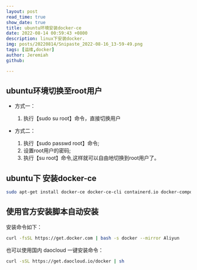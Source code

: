 ```yaml
---
layout: post
read_time: true
show_date: true
title: ubuntu环境安装docker-ce
date: 2022-08-14 00:59:43 +0800 
description: linux下安装docker.
img: posts/20220814/Snipaste_2022-08-16_13-59-49.png
tags: [运维,docker]
author: Jeremiah
github: 

---
```


## ubuntu环境切换至root用户

+ 方式一：
  
  1. 执行【sudo su root】命令，直接切换用户

+ 方式二：
  
  1. 执行【sudo passwd root】命令;
  2. 设置root用户的密码;
  3. 执行【su root】命令,这样就可以自由地切换到root用户了。

## ubuntu下 安装docker-ce

```bash
sudo apt-get install docker-ce docker-ce-cli containerd.io docker-compose-plugin -y
```

## 使用官方安装脚本自动安装

安装命令如下：

```bash
curl -fsSL https://get.docker.com | bash -s docker --mirror Aliyun
```

也可以使用国内 daocloud 一键安装命令：

```bash
curl -sSL https://get.daocloud.io/docker | sh
```
